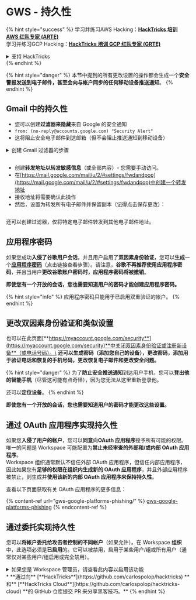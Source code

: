 # GWS - 持久性

{% hint style="success" %}
学习并练习AWS Hacking：<img src="/.gitbook/assets/image.png" alt="" data-size="line">[**HackTricks 培训 AWS 红队专家 (ARTE)**](https://training.hacktricks.xyz/courses/arte)<img src="/.gitbook/assets/image.png" alt="" data-size="line">\
学习并练习GCP Hacking：<img src="/.gitbook/assets/image (2).png" alt="" data-size="line">[**HackTricks 培训 GCP 红队专家 (GRTE)**<img src="/.gitbook/assets/image (2).png" alt="" data-size="line">](https://training.hacktricks.xyz/courses/grte)

<details>

<summary>支持 HackTricks</summary>

* 查看[**订阅计划**](https://github.com/sponsors/carlospolop)!
* **加入** 💬 [**Discord 群组**](https://discord.gg/hRep4RUj7f) 或 [**电报群组**](https://t.me/peass) 或 **关注**我们的 **Twitter** 🐦 [**@hacktricks\_live**](https://twitter.com/hacktricks\_live)**.**
* **通过向** [**HackTricks**](https://github.com/carlospolop/hacktricks) 和 [**HackTricks Cloud**](https://github.com/carlospolop/hacktricks-cloud) github 仓库提交 PR 来分享黑客技巧。

</details>
{% endhint %}

{% hint style="danger" %}
本节中提到的所有更改设置的操作都会生成一个**安全警报发送到电子邮件，甚至会向与帐户同步的任何移动设备推送通知**。
{% endhint %}

## Gmail 中的持久性

* 您可以创建**过滤器来隐藏**来自 Google 的安全通知
* `from: (no-reply@accounts.google.com) "Security Alert"`
* 这将阻止安全电子邮件到达邮箱（但不会阻止推送通知到移动设备）

<details>

<summary>创建 Gmail 过滤器的步骤</summary>

（来自[**这里**](https://support.google.com/mail/answer/6579)的说明）

1. 打开[Gmail](https://mail.google.com/)。
2. 在顶部的搜索框中，单击显示搜索选项 ![photos tune](https://lh3.googleusercontent.com/cD6YR\_YvqXqNKxrWn2NAWkV6tjJtg8vfvqijKT1\_9zVCrl2sAx9jROKhLqiHo2ZDYTE=w36)。
3. 输入您的搜索条件。如果要检查搜索是否正确，请单击**搜索**查看显示的电子邮件。&#x20;
4. 在搜索窗口底部，单击**创建过滤器**。
5. 选择过滤器的操作。
6. 单击**创建过滤器**。

在[https://mail.google.com/mail/u/0/#settings/filters](https://mail.google.com/mail/u/0/#settings/filters)中检查当前的过滤器（以删除它们）

</details>

<figure><img src="../../.gitbook/assets/image (331).png" alt=""><figcaption></figcaption></figure>

* 创建**转发地址以转发敏感信息**（或全部内容）- 您需要手动访问。
* 在[https://mail.google.com/mail/u/2/#settings/fwdandpop](https://mail.google.com/mail/u/2/#settings/fwdandpop)中创建一个转发地址
* 接收地址将需要确认此操作
* 然后，设置为转发所有电子邮件并保留副本（记得点击保存更改）：

<figure><img src="../../.gitbook/assets/image (332).png" alt=""><figcaption></figcaption></figure>

还可以创建过滤器，仅将特定电子邮件转发到其他电子邮件地址。

## 应用程序密码

如果您成功**入侵了谷歌用户会话**，并且用户启用了**双因素身份验证**，您可以**生成**一个[**应用程序密码**](https://support.google.com/accounts/answer/185833?hl=en)（点击链接查看步骤）。请注意，**谷歌不再推荐使用应用程序密码**，并且当用户**更改谷歌账户密码时，应用程序密码将被撤销**。

**即使您有一个开放的会话，您也需要知道用户的密码才能创建应用程序密码。**

{% hint style="info" %}
应用程序密码只能用于已启用双重验证的帐户。
{% endhint %}

## 更改双因素身份验证和类似设置

也可以在此页面[**https://myaccount.google.com/security**](https://myaccount.google.com/security)**中关闭双因素身份验证或注册新设备**（或电话号码）。\
**还可以生成密码（添加您自己的设备），更改密码，添加用于验证电话和恢复的手机号码，更改恢复电子邮件和更改安全问题。**

{% hint style="danger" %}
为了**防止安全推送通知**到达用户手机，您可以**登出他的智能手机**（尽管这可能有点奇怪），因为您无法从这里重新登录他。

还可以**定位设备**。
{% endhint %}

**即使您有一个开放的会话，您也需要知道用户的密码才能更改这些设置。**

## 通过 OAuth 应用程序实现持久性

如果您**入侵了用户的帐户**，您可以**同意**向**OAuth 应用程序**授予所有可能的权限。唯一的问题是 Workspace 可能配置为**禁止未经审查的外部和/或内部 OAuth 应用程序**。\
Workspace 组织通常默认不信任外部 OAuth 应用程序，但信任内部应用程序，因此如果您有**足够的权限在组织内生成新的 OAuth 应用程序**，并且外部应用程序被禁止，则生成并**使用该新的内部 OAuth 应用程序来保持持久性**。

查看以下页面获取有关 OAuth 应用程序的更多信息：

{% content-ref url="gws-google-platforms-phishing/" %}
[gws-google-platforms-phishing](gws-google-platforms-phishing/)
{% endcontent-ref %}

## 通过委托实现持久性

您可以**将帐户委托给攻击者控制的不同帐户**（如果允许）。在 Workspace **组织**中，此选项必须是**已启用**的。它可以被禁用，启用于某些用户/组或所有用户（通常仅对某些用户/组启用或完全禁用）。

<details>

<summary>如果您是 Workspace 管理员，请查看此内容以启用该功能</summary>

（信息来自[文档](https://support.google.com/a/answer/7223765)）

作为组织（例如您的工作或学校）的管理员，您可以控制用户是否可以委托他们的 Gmail 帐户。您可以让每个人都有委托其帐户的选项。或者，只允许某些部门的人设置委托。例如，您可以：

* 将行政助理添加为您的 Gmail 帐户的代表，以便他们可以代表您阅读和发送电子邮件。&#x20;
* 将一个组，例如您的销售部门，在 Groups 中作为代表添加，以便每个人都可以访问一个 Gmail 帐户。

用户只能将访问权限委托给同一组织中的另一个用户，而不管他们的域或其组织单位如何。

### 委托限制和限制&#x20;

* **允许用户将邮箱访问权限授予 Google 组** 选项：要使用此选项，必须为被委托帐户的 OU 和每个组成员的 OU 启用该选项。属于未启用此选项的 OU 的组成员无法访问被委托的帐户。
* 在典型使用中，40 个被委托用户可以同时访问一个 Gmail 帐户。一个或多个代表的高于平均使用可能会减少此数字。&#x20;
* 频繁访问 Gmail 的自动化流程也可能减少可以同时访问帐户的代表数量。这些流程包括频繁访问 Gmail 的 API 或浏览器扩展程序。
* 单个 Gmail 帐户支持最多 1,000 个唯一代表。Groups 中的一个组计为一个代表。
* 委托不会增加 Gmail 帐户的限制。具有被委托用户的 Gmail 帐户具有标准 Gmail 帐户限制和政策。有关详细信息，请访问[Gmail 限制和政策](https://support.google.com/a/topic/28609)。
### 步骤 1：为您的用户打开Gmail委派功能

**开始之前：** 要为特定用户应用设置，请将他们的帐户放入一个[组织单位](https://support.google.com/a/topic/1227584)。

1. [登录](https://admin.google.com/)到您的[Google管理控制台](https://support.google.com/a/answer/182076)。
   
使用一个_管理员帐户_登录，而不是您当前的CarlosPolop@gmail.com帐户。
2. 在管理控制台中，转到菜单 ![](https://storage.googleapis.com/support-kms-prod/JxKYG9DqcsormHflJJ8Z8bHuyVI5YheC0lAp)![然后](https://storage.googleapis.com/support-kms-prod/Th2Tx0uwPMOhsMPn7nRXMUo3vs6J0pto2DTn) **应用**![然后](https://storage.googleapis.com/support-kms-prod/Th2Tx0uwPMOhsMPn7nRXMUo3vs6J0pto2DTn)**Google Workspace**![然后](https://storage.googleapis.com/support-kms-prod/Th2Tx0uwPMOhsMPn7nRXMUo3vs6J0pto2DTn)**Gmail**![然后](https://storage.googleapis.com/support-kms-prod/Th2Tx0uwPMOhsMPn7nRXMUo3vs6J0pto2DTn)**用户设置**。
3. 要将设置应用于所有人，请保留顶部组织单位选定。否则，选择一个子[组织单位](https://support.google.com/a/topic/1227584)。
4. 点击**邮件委派**。
5. 勾选**允许用户将对其邮箱的访问权限委派给域中的其他用户**框。
6. (可选) 要让用户指定委派消息中包含的发件人信息，勾选**允许用户自定义此设置**框。
7. 选择由代表发送的邮件中包含的默认发件人信息的选项：&#x20;
   * **显示帐户所有者和发送电子邮件的代表**—消息包括Gmail帐户所有者和代表的电子邮件地址。
   * **仅显示帐户所有者**—消息仅包括Gmail帐户所有者的电子邮件地址。不包括代表的电子邮件地址。
8. (可选) 要让用户将组中的群组作为代表添加，勾选**允许用户将其邮箱访问权限授予Google群组**框。
9. 点击**保存**。如果配置了子组织单位，您可能可以**继承**或**覆盖**父组织单位的设置。
10. (可选) 要为其他组织单位打开Gmail委派，请重复步骤3-9。

更改可能需要最多24小时才能生效，但通常会更快。[了解更多](https://support.google.com/a/answer/7514107)

### 步骤 2：让用户为他们的帐户设置委派

在您打开委派后，您的用户可以转到他们的Gmail设置来分配委派。委派可以阅读、发送和接收用户的邮件。&#x20;

有关详细信息，请直接将用户指向[委派和协作电子邮件](https://support.google.com/a/users/answer/138350)。

</details>
* **通过向** [**HackTricks**](https://github.com/carlospolop/hacktricks) **和** [**HackTricks Cloud**](https://github.com/carlospolop/hacktricks-cloud) **的 GitHub 仓库提交 PR 来分享黑客技巧。**

</details>
{% endhint %}
